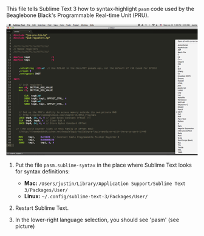 This file tells Sublime Text 3 how to syntax-highlight `pasm` code used by the Beaglebone Black's Programmable Real-time Unit (PRU).

![pasm code correctly syntax-highlighted in Sublime Text 3](Images/pasm-syntax-highlight.png)

1. Put the file `pasm.sublime-syntax` in the place where Sublime Text looks for syntax definitions:

    - **Mac:** `/Users/justin/Library/Application Support/Sublime Text 3/Packages/User/`
    - **Linux:** `~/.config/sublime-text-3/Packages/User/`

2. Restart Sublime Text.

3. In the lower-right language selection, you should see 'pasm' (see picture)



